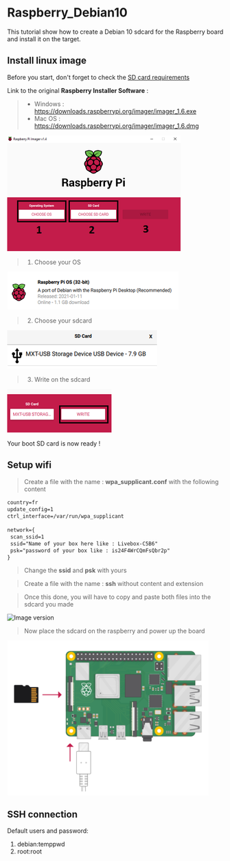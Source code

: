 # Raspberry_Debian10
This tutorial show how to create a Debian 10 sdcard for the Raspberry board and install it on the target.

## Install linux image

Before you start, don't forget to check the
[SD card requirements](https://www.raspberrypi.org/documentation/installation/sd-cards.md)

Link to the original **Raspberry Installer Software** :

> - Windows : https://downloads.raspberrypi.org/imager/imager_1.6.exe
> - Mac OS : https://downloads.raspberrypi.org/imager/imager_1.6.dmg


![Raspberry Installer Software](doc/Specs_and_Design/images/pi_installer.PNG)

>1. Choose your OS

![Image version](doc/Specs_and_Design/images//version_rasp.png)

>2. Choose your sdcard

![Image version](doc/Specs_and_Design/images/sdcard.png)

>3. Write on the sdcard

![Image version](doc/Specs_and_Design/images/write.png)

Your boot SD card is now ready !

## Setup wifi

> Create a file with the name : **wpa_supplicant.conf** with the following content

```
country=fr
update_config=1
ctrl_interface=/var/run/wpa_supplicant

network={
 scan_ssid=1
 ssid="Name of your box here like : Livebox-C5B6"
 psk="password of your box like : is24F4WrCQmFsQbr2p"
}
```
> Change the **ssid** and **psk** with yours

> Create a file with the name : **ssh** without content and extension

> Once this done, you will have to copy and paste both files into the sdcard you made

![Image version](doc/Specs_and_Design/images/images/boot.png)

> Now place the sdcard on the raspberry and power up the board

![Image version](doc/Specs_and_Design/images/sdcard_place.png)

## SSH connection

Default users and password:

1. debian:temppwd
1. root:root
